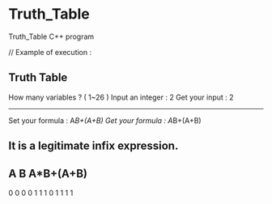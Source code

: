 # Truth_Table
Truth_Table C++ program


// Example of execution :

Truth Table
----------------------
How many variables ? ( 1~26 )
Input an integer : 2
Get your input : 2


-------------------------------
Set your formula : A*B+(A+B)
Get your formula : A*B+(A+B)

It is a legitimate infix expression.
----------------------------
A  B    A*B+(A+B)
----------------------------------------
0  0            0
0  1            1
1  0            1
1  1            1
